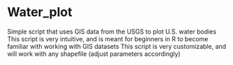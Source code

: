 # Water_plot
Simple script that uses GIS data from the USGS to plot U.S. water bodies 
This script is very intuitive, and is meant for beginners in R to become familiar with working with GIS datasets 
This script is very customizable, and will work with any shapefile (adjust parameters accordingly)

